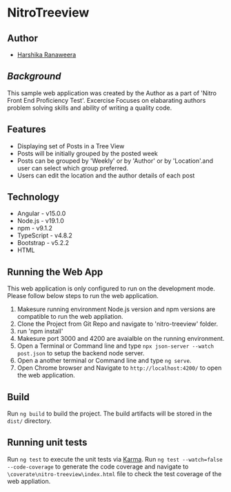 # NitroTreeview
## Author
- [Harshika Ranaweera](https://github.com/drimax)
## _Background_
This sample web application was created by the Author as a part of 'Nitro Front End Proficiency Test'. Excercise Focuses on elabarating authors problem solving skills and ability of writing a quality code. 

## Features
- Displaying set of Posts in a Tree View
- Posts will be initially grouped by the posted week
- Posts can be grouped by 'Weekly' or by 'Author' or by 'Location'.and user can select which group preferred.
- Users can edit the location and the author details of each post

## Technology
- Angular - v15.0.0
- Node.js - v19.1.0
- npm - v9.1.2
- TypeScript - v4.8.2
- Bootstrap - v5.2.2
- HTML

## Running the Web App
This web application is only configured to run on the development mode. Please follow below steps to run the web application.
1. Makesure running environment Node.js version and npm versions are compatible to run the web appliation.
2. Clone the Project from Git Repo and navigate to 'nitro-treeview' folder.
3. run 'npm install'
4. Makesure port 3000 and 4200 are avaialble on the running environment.
5. Open a Terminal or Command line and  type `npx json-server --watch post.json` to setup the backend node server.
6. Open a another terminal or Command line and type `ng serve`.
7. Open Chrome browser and Navigate to `http://localhost:4200/` to open the web application.

## Build

Run `ng build` to build the project. The build artifacts will be stored in the `dist/` directory.

## Running unit tests

Run `ng test` to execute the unit tests via [Karma](https://karma-runner.github.io).
Run `ng test --watch=false --code-coverage` to generate the code coverage and navigate to `\coverate\nitro-treeview\index.html` file to check the test coverage of the web appliation.
